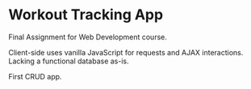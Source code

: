 # Workout Tracking App
Final Assignment for Web Development course.

Client-side uses vanilla JavaScript for requests and AJAX interactions.
Lacking a functional database as-is.

First CRUD app. 


